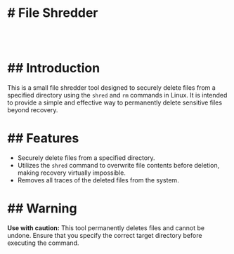 <h1># File Shredder</h1>
<br></br>
<h1>## Introduction</h1>

This is a small file shredder tool designed to securely delete files from a specified directory using the `shred` and `rm` commands in Linux. It is intended to provide a simple and effective way to permanently delete sensitive files beyond recovery.

<h1>## Features</h1>

- Securely delete files from a specified directory.
- Utilizes the `shred` command to overwrite file contents before deletion, making recovery virtually impossible.
- Removes all traces of the deleted files from the system.


<h1>## Warning</h1>

**Use with caution:** This tool permanently deletes files and cannot be undone. Ensure that you specify the correct target directory before executing the command.
